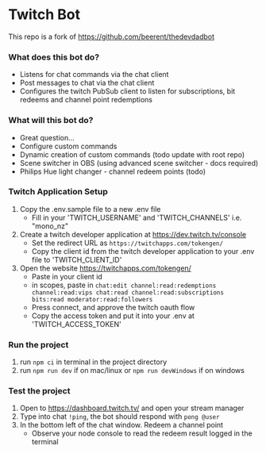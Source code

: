 # Twitch Bot

This repo is a fork of https://github.com/beerent/thedevdadbot

### What does this bot do?

 - Listens for chat commands via the chat client
 - Post messages to chat via the chat client
 - Configures the twitch PubSub client to listen for subscriptions, bit redeems and channel point redemptions

### What will this bot do?

 - Great question...
 - Configure custom commands
 - Dynamic creation of custom commands (todo update with root repo)
 - Scene switcher in OBS (using advanced scene switcher - docs required)
 - Philips Hue light changer - channel redeem points (todo)

### Twitch Application Setup

1. Copy the .env.sample file to a new .env file
   - Fill in your 'TWITCH_USERNAME' and 'TWITCH_CHANNELS' i.e. "mono_nz"
2. Create a twitch developer application at https://dev.twitch.tv/console
   - Set the redirect URL as `https://twitchapps.com/tokengen/`
   - Copy the client id from the twitch developer application to your .env file to 'TWITCH_CLIENT_ID'
3. Open the website https://twitchapps.com/tokengen/
   - Paste in your client id
   - in scopes, paste in `chat:edit channel:read:redemptions channel:read:vips chat:read channel:read:subscriptions bits:read moderator:read:followers`
   - Press connect, and approve the twitch oauth flow
   - Copy the access token and put it into your .env at 'TWITCH_ACCESS_TOKEN'

### Run the project

1. run `npm ci` in terminal in the project directory
2. run `npm run dev` if on mac/linux or `npm run devWindows` if on windows

### Test the project

1. Open to https://dashboard.twitch.tv/ and open your stream manager
2. Type into chat `!ping`, the bot should respond with `pong @user`
3. In the bottom left of the chat window. Redeem a channel point
   - Observe your node console to read the redeem result logged in the terminal